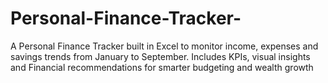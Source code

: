 # Personal-Finance-Tracker-
A Personal Finance Tracker built in Excel to monitor income, expenses and savings trends from January to September. Includes KPIs, visual insights and Financial recommendations for smarter budgeting and wealth growth
